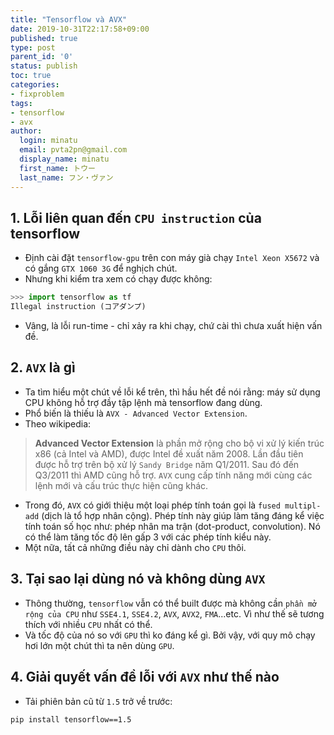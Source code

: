 ```yaml
---
title: "Tensorflow và AVX"
date: 2019-10-31T22:17:58+09:00
published: true
type: post
parent_id: '0'
status: publish
toc: true
categories:
- fixproblem
tags:
- tensorflow
- avx
author:
  login: minatu
  email: pvta2pn@gmail.com
  display_name: minatu
  first_name: トウー
  last_name: フン・ヴァン
---
```


## 1. Lỗi liên quan đến `CPU instruction` của tensorflow
- Định cài đặt `tensorflow-gpu` trên con máy già chạy `Intel Xeon X5672` và có gắng `GTX 1060 3G` để nghịch chút.
- Nhưng khi kiểm tra xem có chạy được không:
```python
>>> import tensorflow as tf
Illegal instruction (コアダンプ)
```
- Vâng, là lỗi run-time - chỉ xảy ra khi chạy, chứ cài thì chưa xuất hiện vấn đề.

## 2. `AVX` là gì
- Ta tìm hiểu một chút về lỗi kể trên, thì hầu hết đề nói rằng: máy sử dụng CPU không hỗ trợ đầy tập lệnh mà tensorflow đang dùng. 
- Phổ biến là thiếu là `AVX - Advanced Vector Extension`.
- Theo wikipedia:

> **Advanced Vector Extension** là phần mở rộng cho bộ vi xử lý kiến trúc x86 (cả Intel và AMD), được Intel đề xuất năm 2008. Lần đầu tiên được hỗ trợ trên bộ xử lý `Sandy Bridge` năm Q1/2011. Sau đó đến Q3/2011 thì AMD cũng hỗ trợ. `AVX` cung cấp tính năng mới cùng các lệnh mới và cấu trúc thực hiện cũng khác.

- Trong đó, `AVX` có giới thiệu một loại phép tính toán gọi là `fused multipl-add` (dịch là tổ hợp nhân cộng). Phép tính này giúp làm tăng đáng kể việc tính toán số học như: phép nhân ma trận (dot-product, convolution). Nó có thể làm tăng tốc độ lên gấp 3 với các phép tính kiểu này.
- Một nữa, tất cả những điều này chỉ dành cho `CPU` thôi.

## 3. Tại sao lại dùng nó và không dùng `AVX`
- Thông thường, `tensorflow` vẫn có thể built được mà không cần `phần mở rộng của CPU` như `SSE4.1`, `SSE4.2`, `AVX`, `AVX2`, `FMA`...etc. Vì như thế sẽ tương thích với nhiều `CPU` nhất có thể.
- Và tốc độ của nó so với `GPU` thì ko đáng kể gì. Bởi vậy, với quy mô chạy hơi lớn một chút thì ta nên dùng `GPU`.

## 4. Giải quyết vấn đề lỗi với `AVX` như thế nào
- Tải phiên bản cũ từ `1.5` trở về trước:
```
pip install tensorflow==1.5
```